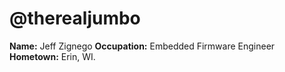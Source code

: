# @therealjumbo
**Name:** Jeff Zignego
**Occupation:** Embedded Firmware Engineer
**Hometown:** Erin, WI. 
